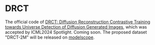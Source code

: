 # DRCT
The official code of [DRCT: Diffusion Reconstruction Contrastive Training towards Universe Detection of Diffusion Generated Images](https://icml.cc/virtual/2024/poster/33086), which was accepted by ICML2024 Spotlight. Coming soon. The proposed dataset "DRCT-2M" will be released on [modelscope](https://modelscope.cn/datasets/BokingChen/DRCT-2M/files).
